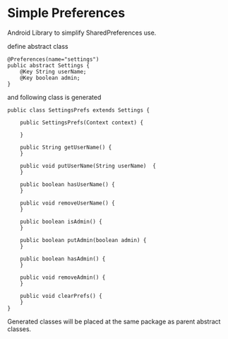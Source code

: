 Simple Preferences
===

Android Library to simplify SharedPreferences use.


define abstract class

```
@Preferences(name="settings")
public abstract Settings {
    @Key String userName;
    @Key boolean admin;
}
```


and following class is generated

```
public class SettingsPrefs extends Settings {

    public SettingsPrefs(Context context) {

    }

    public String getUserName() {
    }

    public void putUserName(String userName)  {
    }

    public boolean hasUserName() {
    }

    public void removeUserName() {
    }

    public boolean isAdmin() {
    }

    public boolean putAdmin(boolean admin) {
    }

    public boolean hasAdmin() {
    }

    public void removeAdmin() {
    }

    public void clearPrefs() {
    }
}
```

Generated classes will be placed at the same package as parent abstract classes.